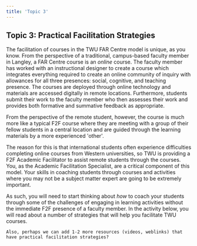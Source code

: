 ```yaml
---
title: 'Topic 3'
---
```


## Topic 3: Practical Facilitation Strategies

The facilitation of courses in the TWU FAR Centre model is unique, as you know. From the perspective of a traditional, campus-based faculty member in Langley, a FAR Centre course is an *online* course. The faculty member has worked with an instructional designer to create a course which integrates everything required to create an online community of inquiry with allowances for all three presences: social, cognitive, and teaching presence. The courses are deployed through online technology and materials are accessed digitally in remote locations. Furthermore, students submit their work to the faculty member who then assesses their work and provides both formative and summative feedback as appropriate.

From the perspective of the remote student, however, the course is much more like a typical F2F course where they are meeting with a group of their fellow students in a central location and are guided through the learning materials by a more experienced 'other'.

The reason for this is that international students often  experience difficulties completing online courses from Western universities, so TWU is providing a F2F Academic Facilitator to assist remote students through the courses. You, as the Academic Facilitation Specialist, are a critical component of this model. Your skills in coaching students through courses and activities where you may not be a subject matter expert are going to be extremely important.

As such, you will need to start thinking about *how* to coach your students through some of the challenges of engaging in learning activities without the immediate F2F presence of a faculty member. In the activity below, you will read about a number of strategies that will help you facilitate TWU courses.  

`Also, perhaps we can add 1-2 more resources (videos, weblinks) that have practical facilitation strategies?`
